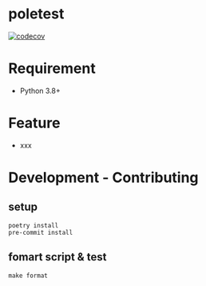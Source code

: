 # poletest
<!--
[![Version](https://img.shields.io/pypi/v/asy)](https://pypi.org/project/asy)
[![License: MIT](https://img.shields.io/badge/license-MIT-yellow.svg)](https://opensource.org/licenses/MIT)
-->
[![codecov](https://codecov.io/gh/sasano8/xml_json/branch/main/graph/badge.svg?token=IVIX9V0U18)](https://codecov.io/gh/sasano8/xml_json)

# Requirement

- Python 3.8+

# Feature

- xxx

# Development - Contributing

## setup

``` shell
poetry install
pre-commit install
```

## fomart script & test

``` shell
make format
```
